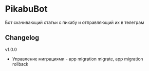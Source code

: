 # PikabuBot
 Бот скачивающий статьи с пикабу и отправляющий их в телеграм


## Changelog

v1.0.0

 - Управление миграциями - app migration migrate, app migration rollback
